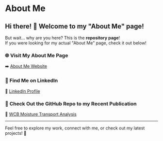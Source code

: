 # About Me

## Hi there! 👋 Welcome to my "About Me" page!  
But wait... why are you here? This is the **repository page**!   
If you were looking for my actual "About Me" page, check it out below!

### 🌐 **Visit My About Me Page**
➡️ [About Me Website](https://cornelisschwenk.github.io/about_me/)  

### 💼 **Find Me on LinkedIn**
🔗 [LinkedIn Profile](https://www.linkedin.com/in/cornelis-schwenk/)

### 📂 **Check Out the GitHub Repo to my Recent Publication**
🚀 [WCB Moisture Transport Analysis](https://github.com/CornelisSchwenk/wcb-ascent-timescales)  

---

Feel free to explore my work, connect with me, or check out my latest projects! 🚀  

